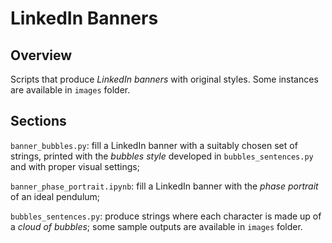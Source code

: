 # LinkedIn Banners

## Overview

Scripts that produce *LinkedIn banners* with original styles. Some instances are available in ```images``` folder.

## Sections

```banner_bubbles.py```: fill a LinkedIn banner with a suitably chosen set of strings, printed with the *bubbles style* developed in ```bubbles_sentences.py``` and with proper visual settings;

```banner_phase_portrait.ipynb```: fill a LinkedIn banner with the *phase portrait* of an ideal pendulum;

```bubbles_sentences.py```: produce strings where each character is made up of a *cloud of bubbles*; some sample outputs are available in ```images``` folder.